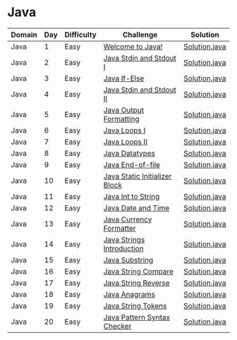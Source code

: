 # Java

| Domain    | Day | Difficulty |Challenge | Solution |
| --------- | --- | ---------- | -------- | -------- |
| Java      | 1   | Easy       | [Welcome to Java!](https://www.hackerrank.com/challenges/welcome-to-java)  | [Solution.java](src/introduction/welcome/Solution.java) |
| Java      | 2   | Easy       | [Java Stdin and Stdout I](https://www.hackerrank.com/challenges/java-stdin-and-stdout-1)  | [Solution.java](src/introduction/stdinout1/Solution.java) |
| Java      | 3   | Easy       | [Java If-Else](https://www.hackerrank.com/challenges/java-if-else)  | [Solution.java](src/introduction/ifelse/Solution.java) |
| Java      | 4   | Easy       | [Java Stdin and Stdout II](https://www.hackerrank.com/challenges/java-stdin-stdout)  | [Solution.java](src/introduction/stdinout2/Solution.java) |
| Java      | 5   | Easy       | [Java Output Formatting](https://www.hackerrank.com/challenges/java-output-formatting)  | [Solution.java](src/introduction/outputformatting/Solution.java) |
| Java      | 6   | Easy       | [Java Loops I](https://www.hackerrank.com/challenges/java-loops-i)  | [Solution.java](src/introduction/loops1/Solution.java) |
| Java      | 7   | Easy       | [Java Loops II](https://www.hackerrank.com/challenges/java-loops)  | [Solution.java](src/introduction/loops2/Solution.java) |
| Java      | 8   | Easy       | [Java Datatypes](https://www.hackerrank.com/challenges/java-datatypes)  | [Solution.java](src/introduction/datatypes/Solution.java) |
| Java      | 9   | Easy       | [Java End-of-file](https://www.hackerrank.com/challenges/java-end-of-file)  | [Solution.java](src/introduction/endoffile/Solution.java) |
| Java      | 10  | Easy       | [Java Static Initializer Block](https://www.hackerrank.com/challenges/java-static-initializer-block)  | [Solution.java](src/introduction/staticinitblock/Solution.java) |
| Java      | 11  | Easy       | [Java Int to String](https://www.hackerrank.com/challenges/java-int-to-string)  | [Solution.java](src/introduction/inttostr/Solution.java) |
| Java      | 12  | Easy       | [Java Date and Time](https://www.hackerrank.com/challenges/java-date-and-time)  | [Solution.java](src/introduction/dateandtime/Solution.java) |
| Java      | 13  | Easy       | [Java Currency Formatter](https://www.hackerrank.com/challenges/java-currency-formatter)  | [Solution.java](src/introduction/currencyformatter/Solution.java) |
| Java      | 14  | Easy       | [Java Strings Introduction](https://www.hackerrank.com/challenges/java-strings-introduction)  | [Solution.java](src/strings/introduction/Solution.java) |
| Java      | 15  | Easy       | [Java Substring](https://www.hackerrank.com/challenges/java-substring)  | [Solution.java](src/strings/substring/Solution.java) |
| Java      | 16  | Easy       | [Java String Compare](https://www.hackerrank.com/challenges/java-string-compare)  | [Solution.java](src/strings/compare/Solution.java) |
| Java      | 17  | Easy       | [Java String Reverse](https://www.hackerrank.com/challenges/java-string-reverse)  | [Solution.java](src/strings/reverse/Solution.java) |
| Java      | 18  | Easy       | [Java Anagrams](https://www.hackerrank.com/challenges/java-anagrams)  | [Solution.java](src/strings/anagrams/Solution.java) |
| Java      | 19  | Easy       | [Java String Tokens](https://www.hackerrank.com/challenges/java-string-tokens)  | [Solution.java](src/strings/tokens/Solution.java) |
| Java      | 20  | Easy       | [Java Pattern Syntax Checker](https://www.hackerrank.com/challenges/java-string-tokens)  | [Solution.java](src/strings/syntaxchecker/Solution.java) |